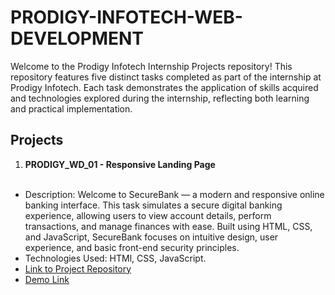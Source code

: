# PRODIGY-INFOTECH-WEB-DEVELOPMENT

Welcome to the Prodigy Infotech Internship Projects repository!
This repository features five distinct tasks completed as part of the internship at Prodigy Infotech. Each task demonstrates the application of skills acquired and technologies explored during the internship, reflecting both learning and practical implementation.  

## Projects

1. **PRODIGY_WD_01 - Responsive Landing Page**
</br></br>

- Description:
Welcome to SecureBank — a modern and responsive online banking interface. This task simulates a secure digital banking experience, allowing users to view account details, perform transactions, and manage finances with ease. Built using HTML, CSS, and JavaScript, SecureBank focuses on intuitive design, user experience, and basic front-end security principles.
- Technologies Used: HTMl, CSS, JavaScript.
- [Link to Project Repository](https://github.com/VILHEM-2004/PRODIGY-WEB-DEVELOPMENT/tree/main/PRODIGY_WD_01)
- [Demo Link](https://vilhem-2004.github.io/PRODIGY-WEB-DEVELOPMENT/PRODIGY_WD_01/)

